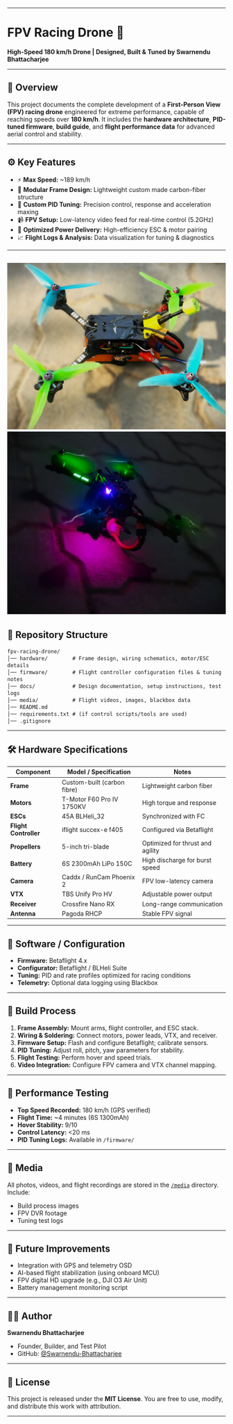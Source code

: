 

---

# FPV Racing Drone 🚀

**High-Speed 180 km/h Drone | Designed, Built & Tuned by Swarnendu Bhattacharjee**

---

## 🧠 Overview

This project documents the complete development of a **First-Person View (FPV) racing drone** engineered for extreme performance, capable of reaching speeds over **180 km/h**.
It includes the **hardware architecture**, **PID-tuned firmware**, **build guide**, and **flight performance data** for advanced aerial control and stability.

---

## ⚙️ Key Features

* ⚡ **Max Speed:** ~189 km/h
* 🧩 **Modular Frame Design:** Lightweight custom made carbon-fiber structure
* 🧠 **Custom PID Tuning:** Precision control, response and acceleration maxing
* 📹 **FPV Setup:** Low-latency video feed for real-time control (5.2GHz)
* 🔋 **Optimized Power Delivery:** High-efficiency ESC & motor pairing
* 📈 **Flight Logs & Analysis:** Data visualization for tuning & diagnostics

---
![FPV Racing Drone](media/final_images/side.jpg)
![FPV Racing Drone](media/final_images/NIGHT.jpg)
---

## 🧩 Repository Structure

```
fpv-racing-drone/
│── hardware/        # Frame design, wiring schematics, motor/ESC details
│── firmware/        # Flight controller configuration files & tuning notes
│── docs/            # Design documentation, setup instructions, test logs
│── media/           # Flight videos, images, blackbox data
│── README.md
│── requirements.txt # (if control scripts/tools are used)
│── .gitignore
```

---

## 🛠️ Hardware Specifications

| Component             | Model / Specification             | Notes                            |
| --------------------- | --------------------------------- | -------------------------------- |
| **Frame**             | Custom-built (carbon fibre)       | Lightweight carbon fiber         |
| **Motors**            |        T-Motor F60 Pro IV 1750KV  | High torque and response         |
| **ESCs**              |        45A BLHeli_32              | Synchronized with FC             |
| **Flight Controller** |        iflight succex-e f405      | Configured via Betaflight        |
| **Propellers**        |        5-inch tri-blade           | Optimized for thrust and agility |
| **Battery**           |        6S 2300mAh LiPo 150C       | High discharge for burst speed   |
| **Camera**            |        Caddx / RunCam Phoenix 2   | FPV low-latency camera           |
| **VTX**               |        TBS Unify Pro HV           | Adjustable power output          |
| **Receiver**          |        Crossfire Nano RX          | Long-range communication         |
| **Antenna**           |        Pagoda RHCP                | Stable FPV signal                |

---

## 🧰 Software / Configuration

* **Firmware:** Betaflight 4.x
* **Configurator:** Betaflight / BLHeli Suite
* **Tuning:** PID and rate profiles optimized for racing conditions
* **Telemetry:** Optional data logging using Blackbox

---

## 🧱 Build Process

1. **Frame Assembly:** Mount arms, flight controller, and ESC stack.
2. **Wiring & Soldering:** Connect motors, power leads, VTX, and receiver.
3. **Firmware Setup:** Flash and configure Betaflight; calibrate sensors.
4. **PID Tuning:** Adjust roll, pitch, yaw parameters for stability.
5. **Flight Testing:** Perform hover and speed trials.
6. **Video Integration:** Configure FPV camera and VTX channel mapping.

---

## 🧪 Performance Testing

* **Top Speed Recorded:** 180 km/h (GPS verified)
* **Flight Time:** ~4 minutes (6S 1300mAh)
* **Hover Stability:** 9/10
* **Control Latency:** <20 ms
* **PID Tuning Logs:** Available in `/firmware/`

---

## 🎥 Media

All photos, videos, and flight recordings are stored in the [`/media`](./media) directory.
Include:

* Build process images
* FPV DVR footage
* Tuning test logs

---

## 🧩 Future Improvements

* Integration with GPS and telemetry OSD
* AI-based flight stabilization (using onboard MCU)
* FPV digital HD upgrade (e.g., DJI O3 Air Unit)
* Battery management monitoring script

---

## 🧑‍💻 Author

**Swarnendu Bhattacharjee**

* Founder, Builder, and Test Pilot
* GitHub: [@Swarnendu-Bhattacharjee](https://github.com/Swarnendu-Bhattacharjee)

---

## 📜 License

This project is released under the **MIT License**.
You are free to use, modify, and distribute this work with attribution.

---